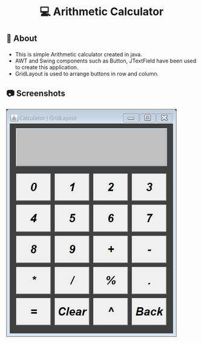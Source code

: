 <html>
  <body>
    <h1 align="center"><p>&#128187 Arithmetic Calculator</h1></p>
    <h2><!--p>&#128712;</p--->
    <p> &#128204; About</h2></p>
    <ul>
      <li>This is simple Arithmetic calculator created in java.</li>
      <li>AWT and Swing components such as Button, JTextField have been used to create this application.</li>
      <li>GridLayout is used to arrange buttons in row and column.</li>
    </ul>
    <h2><p>&#128247; Screenshots</h2></p>
    <img src="https://github.com/CODING-Enthusiast9857/Arithmetic-Calculator-Java/blob/main/Calculator.png" alt="demo"/>
    
  </body>
</html>
